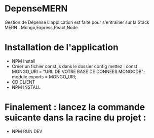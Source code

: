 # DepenseMERN
Gestion de Dépense
L'application est faite pour s'entrainer sur la Stack MERN : Mongo,Express,React,Node
# Installation de l'application
 - NPM Install
 - Créer un fichier const.js dans le dossier config
 mettez : const MONGO_URI =
  "URL DE VOTRE BASE DE DONNEES MONGODB"; module.exports = MONGO_URI;
 - CD CLIENT
 - NPM INSTALL
  # Finalement : lancez la commande suicante dans la racine du projet :
  - NPM RUN DEV
